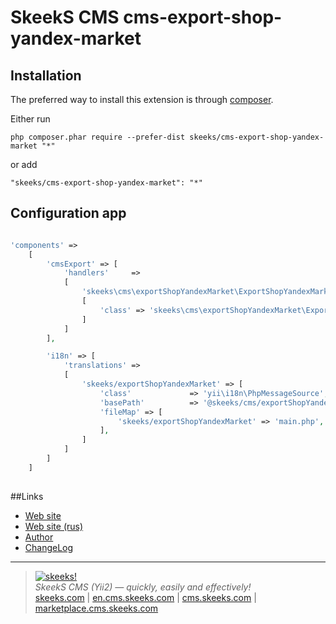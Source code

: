 SkeekS CMS cms-export-shop-yandex-market
===================================

Installation
------------

The preferred way to install this extension is through [composer](http://getcomposer.org/download/).

Either run

```
php composer.phar require --prefer-dist skeeks/cms-export-shop-yandex-market "*"
```

or add

```
"skeeks/cms-export-shop-yandex-market": "*"
```

Configuration app
----------

```php

'components' =>
    [
        'cmsExport' => [
            'handlers'     =>
            [
                'skeeks\cms\exportShopYandexMarket\ExportShopYandexMarketHandler' =>
                [
                    'class' => 'skeeks\cms\exportShopYandexMarket\ExportShopYandexMarketHandler'
                ]
            ]
        ],

        'i18n' => [
            'translations' =>
            [
                'skeeks/exportShopYandexMarket' => [
                    'class'             => 'yii\i18n\PhpMessageSource',
                    'basePath'          => '@skeeks/cms/exportShopYandexMarket/messages',
                    'fileMap' => [
                        'skeeks/exportShopYandexMarket' => 'main.php',
                    ],
                ]
            ]
        ]
    ]
    
```

##Links
* [Web site](http://en.cms.skeeks.com)
* [Web site (rus)](http://cms.skeeks.com)
* [Author](http://skeeks.com)
* [ChangeLog](https://github.com/skeeks-cms/cms-export-shop-yandex-market/blob/master/CHANGELOG.md)


___

> [![skeeks!](https://gravatar.com/userimage/74431132/13d04d83218593564422770b616e5622.jpg)](http://skeeks.com)  
<i>SkeekS CMS (Yii2) — quickly, easily and effectively!</i>  
[skeeks.com](http://skeeks.com) | [en.cms.skeeks.com](http://en.cms.skeeks.com) | [cms.skeeks.com](http://cms.skeeks.com) | [marketplace.cms.skeeks.com](http://marketplace.cms.skeeks.com)


